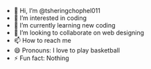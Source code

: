 - 👋 Hi, I’m @tsheringchophel011
- 👀 I’m interested in coding
- 🌱 I’m currently learning new coding
- 💞️ I’m looking to collaborate on web designing
- 📫 How to reach me 
- 😄 Pronouns: I love to play basketball
- ⚡ Fun fact: Nothing

<!---
tsheringchophel011/tsheringchophel011 is a ✨ special ✨ repository because its `README.md` (this file) appears on your GitHub profile.
You can click the Preview link to take a look at your changes.
--->
